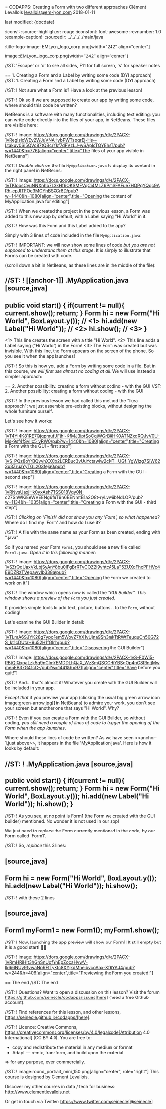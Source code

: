 = CODAPPS: Creating a Form with two different approaches
Clément Levallois <levallois@em-lyon.com>
2018-01-11

last modified: {docdate}

:icons!:
:source-highlighter: rouge
:iconsfont:   font-awesome
:revnumber: 1.0
:example-caption!:
:sourcedir: ../../../../main/java


:title-logo-image: EMLyon_logo_corp.png[width="242" align="center"]

image::EMLyon_logo_corp.png[width="242" align="center"]

//ST: 'Escape' or 'o' to see all sides, F11 for full screen, 's' for speaker notes

== 1. Creating a Form and a Label by writing some code (DYI approach)
//ST: 1. Creating a Form and a Label by writing some code (DYI approach)

//ST: !
Not sure what a Form is? Have a look at the previous lesson!

//ST: !
Ok so if we are supposed to create our app by writing some code, where should this code be written?

NetBeans is a software with many functionalities, including text editing: you can write code directly into the files of your app, in NetBeans. These files are visible here:

//ST: !
image::https://docs.google.com/drawings/d/e/2PACX-1vRegIsioWEy2WJuVNAHybPWTspqrEj-Hs--Ltakuv0Si5QVc87tQBcrYkf7dFVzLJ-wSAplcTQYEhsT/pub?w=1440&h=776[align="center",title="The files of your app visible in NetBeans"]

//ST: !
*Double click* on the file `MyApplication.java` to display its content in the right panel in NetBeans:

//ST: !
image::https://docs.google.com/drawings/d/e/2PACX-1vTKloosCyuNNXnhb7LSkHf6OKSMFVqCi4MLZ6PmSFAFue7HQPgYQgc9ARh-cpJITFOe3MCYhBSXCr8D/pub?w=1440&h=1080[align="center",title="Opening the content of MyApplication.java for editing"]

//ST: !
When we created the project in the previous lesson, a Form was added to this new app by default, with a Label saying "Hi World" in it.

//ST: !
How was this Form and this Label added to the app?

Simply with 3 lines of code included in the file `MyApplication.java`:

//ST: !
IMPORTANT: we will now show some lines of code *but you are not supposed to understand them at this stage*. It is simply to illustrate that Forms can be created with code.

(scroll down a bit in NetBeans, as these lines are in the middle of the file):


//ST: !
[[anchor-1]]
.MyApplication.java
[source,java]
----
public void start() {
    if(current != null){
        current.show();
        return;
    }
    Form hi = new Form("Hi World", BoxLayout.y()); // <1>
    hi.add(new Label("Hi World")); // <2>
    hi.show(); // <3>
}
----
<1> This line creates the screen with a title "Hi World".
<2> This line adds a Label saying ("Hi World") in the Form!
<3> The Form was created but was invisible. With this line, the Form appears on the screen of the phone. So you see it when the app launches!


//ST: !
So this is how you add a Form by writing some code in a file. But in this course, *we will first use almost no coding at all*. We will use instead a simpler approach:

== 2. Another possibility: creating a form without coding - with the GUI
//ST: 2. Another possibility: creating a form without coding - with the GUI

//ST: !
In the previous lesson we had called this method the "Ikea approach": we just assemble pre-existing blocks, without designing the whole furniture ourself.

Let's see how it works:

//ST: !
image::https://docs.google.com/drawings/d/e/2PACX-1vT4Yl4K81RE7QjqpmufUFjhi-KfMJ3iptSoCqjWGrB8HK0ATNZxdRQJvV0U-Ms-9sf4fSvlIc5_vRW0/pub?w=1440&h=1080[align="center",title="Creating a Form with the GUI - first step"]

//ST: !
image::https://docs.google.com/drawings/d/e/2PACX-1vS_PQz8oYrBQvvhXXCb2LERBuc3vUuYctawlw2cNT__UGf_YgWIzg7SIW623u3ZruaYyTGLz03feja0/pub?w=1440&h=1080[align="center",title="Creating a Form with the GUI - second step"]


//ST: !
image::https://docs.google.com/drawings/d/e/2PACX-1vRNvsUaxjHk0yxAsh7TSS018Vqy0N-c27SnWKiEeWVEENg6fuT9n6BENmtB1a2O8t-ryLvwiibNdLOP/pub?w=1134&h=1035[align="center",title="Creating a Form with the GUI - third step"]

//ST: !
*Clicking on 'Finish' did not show you any 'Form', so what happened?* Where do I find my 'Form' and how do I use it?

//ST: !
A file with the same name as your Form as been created, ending with ".java"

So if you named your Form `Form1`, you should see a new file called `Form1.java`. *Open it in this following manner*:

//ST: !
image::https://docs.google.com/drawings/d/e/2PACX-1vSZrQqUaxVkLbjSyAnY8bu0IFgBrRTvCOZ2i9vhtcA5LaT5ZUXqFhcPFHVc4E9DZRzTVepawvIb338a/pub?w=1440&h=1080[align="center",title="Opening the Form we created to work on it"]

//ST: !
The window which opens now is called the *"GUI Builder". This window shows a preview of the `Form` you just created.*

It provides simple tools to add text, picture, buttons... to the `Form`, without coding!

Let's examine the GUI Builder in detail:

//ST: !
image::https://docs.google.com/drawings/d/e/2PACX-1vTLmA6SJYK28g7ypoFem5WovZ7hX1vUjna9Sh3mkTtRWtTeuquCn50G72S_kt1cDUtaH9u52H1fGlnh/pub?w=1440&h=1080[align="center",title="Discovering the GUI Builder"]

//ST: !
image::https://docs.google.com/drawings/d/e/2PACX-1vS-F0Wi5-RBtQIQxpaLzk5q9nCImYEMDDLhQJX_WzSmQSCCHiYBSgOp4nG8RlntjMwme5EB37G41cC-/pub?w=1441&h=971[align="center",title="Save before you quit!"]

//ST: !
And... that's almost it! Whatever you create with the GUI Builder will be included in your app.

*Except that* if you preview your app (clicking the usual big green arrow icon image:green-arrow.jpg[] in NetBeans) to admire your work, you don't see your screen but another one that says "Hi World". Why?

//ST: !
Even if you can create a Form with the GUI Builder, so without coding, *you still need a couple of lines of code to trigger the opening of the Form when the app launches*.

Where should these lines of code be written? As we have seen <<anchor-1,just above>>, it happens in the file 'MyApplication.java'. Here is how it looks by default:

//ST: !
.MyApplication.java
[source,java]
----
public void start() {
    if(current != null){
        current.show();
        return;
    }
    Form hi = new Form("Hi World", BoxLayout.y());
    hi.add(new Label("Hi World"));
    hi.show();
}
----

//ST: !
As you see, at no point is Form1 (the Form we created with the GUI builder) mentioned. No wonder it is not used in our app!

We just need to replace the Form currently mentioned in the code, by our Form called 'Form1'.

//ST: !
So, *replace* this 3 lines:

[source,java]
----
Form hi = new Form("Hi World", BoxLayout.y());
hi.add(new Label("Hi World"));
hi.show();
----

//ST: !
with these 2 lines:

[source,java]
----
Form1 myForm1 = new Form1();
myForm1.show();
----

//ST: !
Now, launching the app preview will show our Form1! It still empty but it is a good start! 🎉🎉

//ST: !
image::https://docs.google.com/drawings/d/e/2PACX-1vRmHRiHIt3hGnSnUofYnEpZocaHvwV-lk6i6NUy9fvwaNpRFtTyXtc8XYjkdMheibvcoAax-Xf6YAJ4/pub?w=244&h=406[align="center",title="Previewing the Form you created!"]


== The end
//ST: The end

//ST: !
Questions? Want to open a discussion on this lesson? Visit the forum https://github.com/seinecle/codapps/issues[here] (need a free Github account).

//ST: !
Find references for this lesson, and other lessons, https://seinecle.github.io/codapps/[here].

//ST: !
Licence: Creative Commons, https://creativecommons.org/licenses/by/4.0/legalcode[Attribution 4.0 International] (CC BY 4.0).
You are free to:

- copy and redistribute the material in any medium or format
- Adapt — remix, transform, and build upon the material

=> for any purpose, even commercially.

//ST: !
image:round_portrait_mini_150.png[align="center", role="right"]
This course is designed by Clement Levallois.

Discover my other courses in data / tech for business: http://www.clementlevallois.net

Or get in touch via Twitter: https://www.twitter.com/seinecle[@seinecle]
